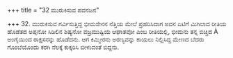 +++
title = "32 ಮುರುಕಿಸುವ ಪವನಜನ"

+++
32. ಮುರುಕಿಸುವ ಗರ್ವಿಸುತ್ತಿದ್ದ ಭೀಮಸೇನನ ನೆತ್ತಿಯ ಮೇಲೆ ಪ್ರಹರಿಸಿದಾಗ ಅವನ ಏಟಿಗೆ ಮಿಗಿಲಾದ ರೀತಿಯ ಹೊಡೆತದ ಅಪ್ಪನೋ ಸಿಡಿಲಿನ ಶಿಷ್ಯನೋ ವಜ್ರಮುಷ್ಟಿಯ ಆಘಾತವೋ ಎಂಬ ರೀತಿಯಲ್ಲಿ, ಭೀಮನು ತನ್ನ ಬಿಚ್ಚಿದ À ಅಂಗೈಯಿಂದ ರಾಕ್ಷಸನನ್ನು ಹೊಡೆದನು. ಆಗ ಕಿಮ್ಮೀರನು ಅರಣ್ಯವನ್ನು ಕಾಯಲು ನಿಲ್ಲಿಸಿದ್ದ ಮೇಣದ ಬೆದರು ಗೊಂಬೆಯೊಂದು ಕರಗಿ ನೆಲಕ್ಕೆ ಕುಕ್ಕರಿಸಿ ಬೀಳುವಂತೆ ಬಿದ್ದನು.
